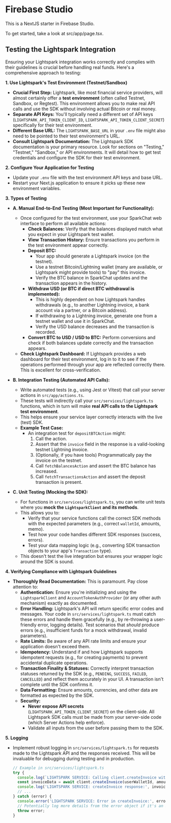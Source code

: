 
# Firebase Studio

This is a NextJS starter in Firebase Studio.

To get started, take a look at src/app/page.tsx.

## Testing the Lightspark Integration

Ensuring your Lightspark integration works correctly and complies with their guidelines is crucial before handling real funds. Here's a comprehensive approach to testing:

**1. Use Lightspark's Test Environment (Testnet/Sandbox)**

*   **Crucial First Step:** Lightspark, like most financial service providers, will almost certainly offer a **test environment** (often called Testnet, Sandbox, or Regtest). This environment allows you to make real API calls and use the SDK without involving actual Bitcoin or real money.
*   **Separate API Keys:** You'll typically need a different set of API keys (`LIGHTSPARK_API_TOKEN_CLIENT_ID`, `LIGHTSPARK_API_TOKEN_CLIENT_SECRET`) specifically for their test environment.
*   **Different Base URL:** The `LIGHTSPARK_BASE_URL` in your `.env` file might also need to be pointed to their test environment's URL.
*   **Consult Lightspark Documentation:** The Lightspark SDK documentation is your primary resource. Look for sections on "Testing," "Testnet," "Sandbox," or API environments. It will detail how to get test credentials and configure the SDK for their test environment.

**2. Configure Your Application for Testing**

*   Update your `.env` file with the test environment API keys and base URL.
*   Restart your Next.js application to ensure it picks up these new environment variables.

**3. Types of Testing**

*   **A. Manual End-to-End Testing (Most Important for Functionality):**
    *   Once configured for the test environment, use your SparkChat web interface to perform all available actions:
        *   **Check Balances:** Verify that the balances displayed match what you expect in your Lightspark test wallet.
        *   **View Transaction History:** Ensure transactions you perform in the test environment appear correctly.
        *   **Deposit BTC:**
            *   Your app should generate a Lightspark invoice (on the testnet).
            *   Use a testnet Bitcoin/Lightning wallet (many are available, or Lightspark might provide tools) to "pay" this invoice.
            *   Verify the BTC balance in SparkChat updates and the transaction appears in the history.
        *   **Withdraw USD (or BTC if direct BTC withdrawal is implemented):**
            *   This is highly dependent on how Lightspark handles withdrawals (e.g., to another Lightning invoice, a bank account via a partner, or a Bitcoin address).
            *   If withdrawing to a Lightning invoice, generate one from a testnet wallet and use it in SparkChat.
            *   Verify the USD balance decreases and the transaction is recorded.
        *   **Convert BTC to USD / USD to BTC:** Perform conversions and check if both balances update correctly and the transaction appears.
    *   **Check Lightspark Dashboard:** If Lightspark provides a web dashboard for their test environment, log in to it to see if the operations performed through your app are reflected correctly there. This is excellent for cross-verification.

*   **B. Integration Testing (Automated API Calls):**
    *   Write automated tests (e.g., using Jest or Vitest) that call your server actions in `src/app/actions.ts`.
    *   These tests will indirectly call your `src/services/lightspark.ts` functions, which in turn will make **real API calls to the Lightspark test environment**.
    *   This helps ensure your service layer correctly interacts with the live (test) SDK.
    *   **Example Test Case:**
        *   An integration test for `depositBTCAction` might:
            1.  Call the action.
            2.  Assert that the `invoice` field in the response is a valid-looking testnet Lightning invoice.
            3.  (Optionally, if you have tools) Programmatically pay the invoice on the testnet.
            4.  Call `fetchBalancesAction` and assert the BTC balance has increased.
            5.  Call `fetchTransactionsAction` and assert the deposit transaction is present.

*   **C. Unit Testing (Mocking the SDK):**
    *   For functions in `src/services/lightspark.ts`, you can write unit tests where you **mock the `LightsparkClient` and its methods**.
    *   This allows you to:
        *   Verify that your service functions call the correct SDK methods with the expected parameters (e.g., correct `walletId`, amounts, memo).
        *   Test how your code handles different SDK responses (success, errors).
        *   Test your data mapping logic (e.g., converting SDK transaction objects to your app's `Transaction` type).
    *   This doesn't test the live integration but ensures your wrapper logic around the SDK is sound.

**4. Verifying Compliance with Lightspark Guidelines**

*   **Thoroughly Read Documentation:** This is paramount. Pay close attention to:
    *   **Authentication:** Ensure you're initializing and using the `LightsparkClient` and `AccountTokenAuthProvider` (or any other auth mechanism) exactly as documented.
    *   **Error Handling:** Lightspark's API will return specific error codes and messages. Your code in `src/services/lightspark.ts` must catch these errors and handle them gracefully (e.g., by re-throwing a user-friendly error, logging details). Test scenarios that *should* produce errors (e.g., insufficient funds for a mock withdrawal, invalid parameters).
    *   **Rate Limits:** Be aware of any API rate limits and ensure your application doesn't exceed them.
    *   **Idempotency:** Understand if and how Lightspark supports idempotent requests (e.g., for creating payments) to prevent accidental duplicate operations.
    *   **Transaction Finality & Statuses:** Correctly interpret transaction statuses returned by the SDK (e.g., `PENDING`, `SUCCESS`, `FAILED`, `CANCELLED`) and reflect them accurately in your UI. A transaction isn't complete until the SDK confirms it.
    *   **Data Formatting:** Ensure amounts, currencies, and other data are formatted as expected by the SDK.
    *   **Security:**
        *   **Never expose API secrets** (`LIGHTSPARK_API_TOKEN_CLIENT_SECRET`) on the client-side. All Lightspark SDK calls must be made from your server-side code (which Server Actions help enforce).
        *   Validate all inputs from the user before passing them to the SDK.

**5. Logging**

*   Implement robust logging in `src/services/lightspark.ts` for requests made to the Lightspark API and the responses received. This will be invaluable for debugging during testing and in production.
    ```typescript
    // Example in src/services/lightspark.ts
    try {
      console.log(`LIGHTSPARK SERVICE: Calling client.createInvoice with walletId: ${userWalletId}, amount: ${amountMsats}`);
      const invoiceData = await client.createInvoice(userWalletId, amountMsats, memo);
      console.log('LIGHTSPARK SERVICE: createInvoice response:', invoiceData);
      // ...
    } catch (error) {
      console.error('LIGHTSPARK SERVICE: Error in createInvoice:', error);
      // Potentially log more details from the error object if it's an SDK-specific error
      throw error;
    }
    ```
